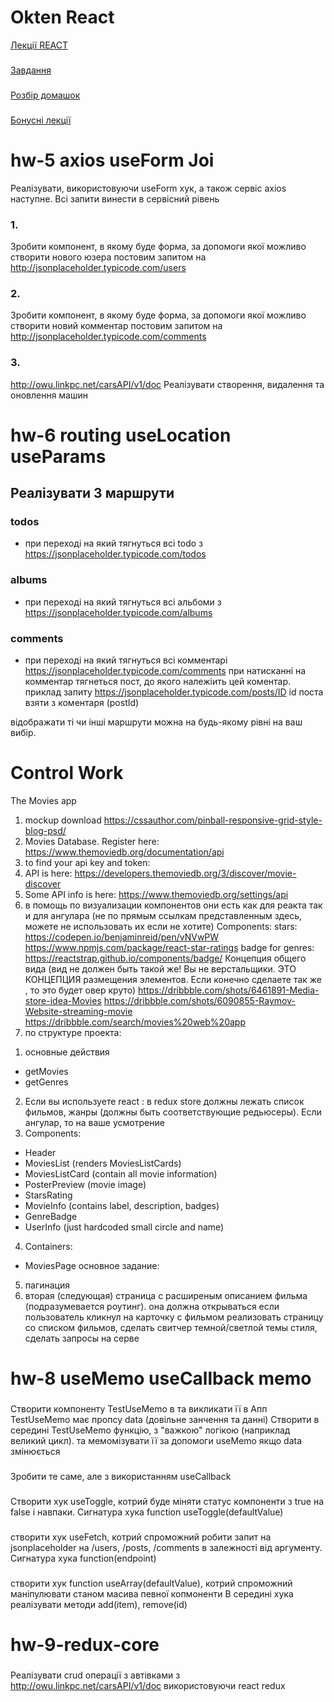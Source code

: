 # Okten React 
[Лекції REACT](https://github.com/IhorKurylov/OktenReakt/branches)
###
[Завдання](https://github.com/GrayHead/js_demos/tree/master/react/2023)
###
[Розбір домашок](https://github.com/GrayHead/march-2023-react-hw)
###
[Бонусні лекції](https://github.com/DemchyshynV/march-2023-react/branches)


# hw-5 axios useForm Joi 
Реалізувати, використовуючи useForm хук, а також сервіс axios наступне. Всі запити винести в сервісний рівень
### 1.
Зробити компонент, в якому буде форма, за допомоги якої можливо створити нового юзера постовим запитом на http://jsonplaceholder.typicode.com/users
###  2.
Зробити компонент, в якому буде форма, за допомоги якої можливо створити новий комментар постовим запитом на http://jsonplaceholder.typicode.com/comments
###  3.
http://owu.linkpc.net/carsAPI/v1/doc
Реалізувати створення, видалення та оновлення машин

# hw-6 routing useLocation useParams
## Реалізувати 3 маршрути
### todos 
- при переході на який тягнуться всі todo з https://jsonplaceholder.typicode.com/todos

### albums 
- при переході на який тягнуться всі альбоми з https://jsonplaceholder.typicode.com/albums

### comments 
- при переході на який тягнуться всі комментарі https://jsonplaceholder.typicode.com/comments
при натисканні на комментар тягнеться пост, до якого належіить цей коментар. приклад запиту https://jsonplaceholder.typicode.com/posts/ID
id поста взяти з коментаря (postId)

відображати ті чи інші маршрути можна на будь-якому рівні на ваш вибір.

# Control Work
The Movies app
1. mockup download https://cssauthor.com/pinball-responsive-grid-style-blog-psd/
 2. Movies Database. Register here:
https://www.themoviedb.org/documentation/api 
3. to find your api key and token:
4. API is here:
https://developers.themoviedb.org/3/discover/movie-discover
5. Some API info is here: 
https://www.themoviedb.org/settings/api
6. в помощь по визуализации компонентов они есть как для реакта так и для 
ангулара (не по прямым ссылкам представленным здесь, можете не 
использовать их если не хотите)
Components:
stars:
https://codepen.io/benjaminreid/pen/vNVwPW
https://www.npmjs.com/package/react-star-ratings
badge for genres:
https://reactstrap.github.io/components/badge/
Концепция общего вида (вид не должен быть такой же! Вы не верстальщики. 
ЭТО КОНЦЕПЦИЯ размещения элементов. Если конечно сделаете так же , то это 
будет овер круто)
https://dribbble.com/shots/6461891-Media-store-idea-Movies
https://dribbble.com/shots/6090855-Raymov-Website-streaming-movie
https://dribbble.com/search/movies%20web%20app
7. по структуре проекта:
1) основные действия 
- getMovies
- getGenres
2) Если вы используете react : в redux store должны лежать список фильмов, 
жанры (должны быть соответствующие редьюсеры). Если ангулар, то на ваше 
усмотрение
3) Components:
 - Header
 - MoviesList (renders MoviesListCards)
 - MoviesListCard (contain all movie information)
 - PosterPreview (movie image)
 - StarsRating 
 - MovieInfo (contains label, description, badges)
 - GenreBadge
 - UserInfo (just hardcoded small circle and name)
4) Containers:
 - MoviesPage основное задание:
5) пагинация
6) вторая (следующая) страница с расширеным описанием фильма 
(подразумевается роутинг). она должна открываться если пользователь кликнул 
на карточку с фильмом
реализовать страницу со списком фильмов, сделать свитчер темной/светлой 
темы стиля, сделать запросы на серве


# hw-8 useMemo useCallback memo
### 
 Створити  компоненту TestUseMemo в та викликати її в Апп
 TestUseMemo має пропсу data (довільне занчення та данні)
 Створити в середині TestUseMemo функцію, з "важкою" логікою (наприклад великий цикл). та мемомізувати її за допомоги useMemo якщо data змінюється

###  
 Зробити те саме, але з використанням useCallback

### 
 Створити хук useToggle, котрий буде міняти статус компоненти з true на false і навпаки.
 Сигнатура хука function useToggle(defaultValue)

### 
 створити хук useFetch, котрий спроможний робити запит на jsonplaceholder на /users, /posts, /comments в залежності від аргументу.
 Сигнатура хука function(endpoint)

### 
 створити хук function useArray(defaultValue), котрий спроможний маніпулювати станом масива певної копмоненти
 В середині хука реалізувати методи add(item), remove(id)

 # hw-9-redux-core
###
 Реалізувати crud операції з автівками з http://owu.linkpc.net/carsAPI/v1/doc використовуючи react redux
